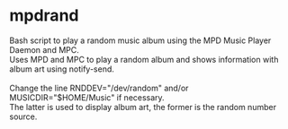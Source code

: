 # mpdrand
Bash script to play a random music album using the MPD Music Player Daemon and MPC.
<br>
Uses MPD and MPC to play a random album and shows information with album art using notify-send.<br>
<br>
Change the line RNDDEV="/dev/random" and/or MUSICDIR="$HOME/Music" if necessary.<br>
The latter is used to display album art, the former is the random number source.

